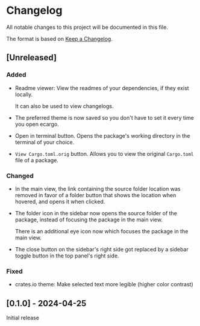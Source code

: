 # Changelog

All notable changes to this project will be documented in this file.

The format is based on [Keep a Changelog](https://keepachangelog.com/en/1.1.0/).

## [Unreleased]

### Added

- Readme viewer: View the readmes of your dependencies, if they exist locally.

  It can also be used to view changelogs.

- The preferred theme is now saved so you don't have to set it every time you open ecargo.

- Open in terminal button. Opens the package's working directory in the terminal of your choice.

- `View Cargo.toml.orig` button. Allows you to view the original `Cargo.toml` file of a package.

### Changed

- In the main view, the link containing the source folder location was removed in favor of a
  folder button that shows the location when hovered, and opens it when clicked.

- The folder icon in the sidebar now opens the source folder of the package, instead of
  focusing the package in the main view.

  There is an additional eye icon now which focuses the package in the main view.

- The close button on the sidebar's right side got replaced by a sidebar toggle button
  in the top panel's right side.

### Fixed

- crates.io theme: Make selected text more legible (higher color contrast)

## [0.1.0] - 2024-04-25
Initial release
